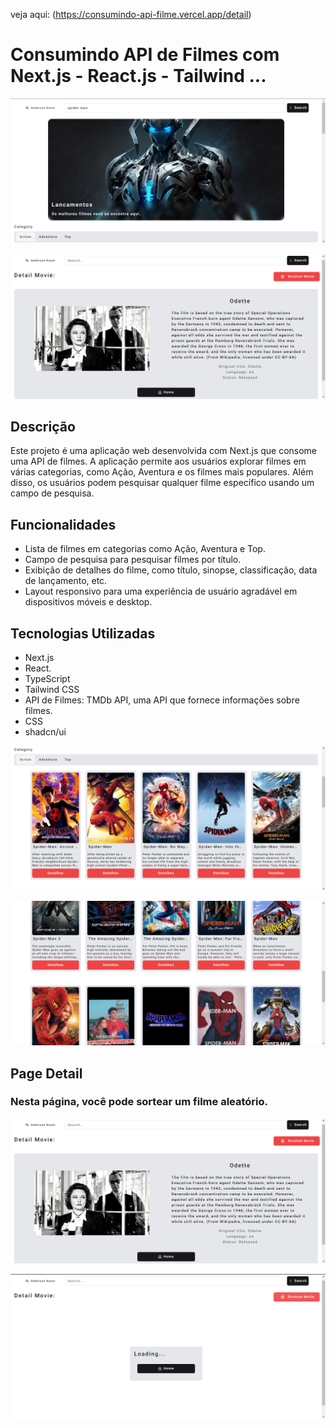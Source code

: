 veja aqui: (https://consumindo-api-filme.vercel.app/detail)

# Consumindo API de Filmes com Next.js - React.js - Tailwind ...

![Next.js](public/layout1.png)

![Next.js](public/layout4.png)

## Descrição

Este projeto é uma aplicação web desenvolvida com Next.js que consome uma API de filmes. A aplicação permite aos usuários explorar filmes em várias categorias, como Ação, Aventura e os filmes mais populares. Além disso, os usuários podem pesquisar qualquer filme específico usando um campo de pesquisa.

## Funcionalidades

- Lista de filmes em categorias como Ação, Aventura e Top.
- Campo de pesquisa para pesquisar filmes por título.
- Exibição de detalhes do filme, como título, sinopse, classificação, data de lançamento, etc.
- Layout responsivo para uma experiência de usuário agradável em dispositivos móveis e desktop.

## Tecnologias Utilizadas

- Next.js
- React.
- TypeScript
- Tailwind CSS
- API de Filmes: TMDb API, uma API que fornece informações sobre filmes.
- CSS
- shadcn/ui

![Next.js](public/layout2.png)

![Next.js](public/layout3.png)

## Page Detail

### Nesta página, você pode sortear um filme aleatório.

![Next.js](public/layout4.png)

![Next.js](public/layout5.png)
